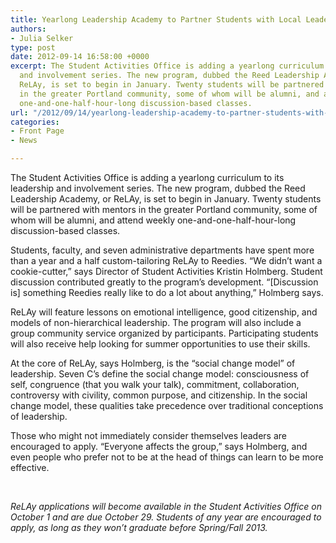 ```yaml
---
title: Yearlong Leadership Academy to Partner Students with Local Leaders
authors:
- Julia Selker
type: post
date: 2012-09-14 16:58:00 +0000
excerpt: The Student Activities Office is adding a yearlong curriculum to its leadership
  and involvement series. The new program, dubbed the Reed Leadership Academy, or
  ReLAy, is set to begin in January. Twenty students will be partnered with mentors
  in the greater Portland community, some of whom will be alumni, and attend weekly
  one-and-one-half-hour-long discussion-based classes.
url: "/2012/09/14/yearlong-leadership-academy-to-partner-students-with-local-leaders/"
categories:
- Front Page
- News

---
```

The Student Activities Office is adding a yearlong curriculum to its leadership and involvement series. The new program, dubbed the Reed Leadership Academy, or ReLAy, is set to begin in January. Twenty students will be partnered with mentors in the greater Portland community, some of whom will be alumni, and attend weekly one-and-one-half-hour-long discussion-based classes.

Students, faculty, and seven administrative departments have spent more than a year and a half custom-tailoring ReLAy to Reedies. “We didn’t want a cookie-cutter,” says Director of Student Activities Kristin Holmberg. Student discussion contributed greatly to the program’s development. “[Discussion is] something Reedies really like to do a lot about anything,” Holmberg says.

ReLAy will feature lessons on emotional intelligence, good citizenship, and models of non-hierarchical leadership. The program will also include a group community service organized by participants. Participating students will also receive help looking for summer opportunities to use their skills.

At the core of ReLAy, says Holmberg, is the “social change model” of leadership. Seven C’s define the social change model: consciousness of self, congruence (that you walk your talk), commitment, collaboration, controversy with civility, common purpose, and citizenship. In the social change model, these qualities take precedence over traditional conceptions of leadership.

Those who might not immediately consider themselves leaders are encouraged to apply. “Everyone affects the group,” says Holmberg, and even people who prefer not to be at the head of things can learn to be more effective.

&nbsp;

_ReLAy applications will become available in the Student Activities Office on October 1 and are due October 29. Students of any year are encouraged to apply, as long as they won’t graduate before Spring/Fall 2013._